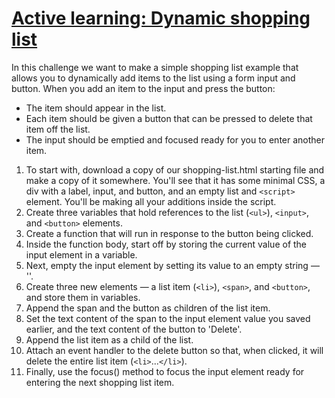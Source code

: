# [Active learning: Dynamic shopping list](https://developer.mozilla.org/en-US/docs/Learn/JavaScript/Client-side_web_APIs/Manipulating_documents#active_learning_a_dynamic_shopping_list)

In this challenge we want to make a simple shopping list example that allows you to dynamically add items to the list using a form input and button. When you add an item to the input and press the button:

- The item should appear in the list.
- Each item should be given a button that can be pressed to delete that item off the list.
- The input should be emptied and focused ready for you to enter another item.

1. To start with, download a copy of our shopping-list.html starting file and make a copy of it somewhere. You'll see that it has some minimal CSS, a div with a label, input, and button, and an empty list and `<script>` element. You'll be making all your additions inside the script.
1. Create three variables that hold references to the list (`<ul>`), `<input>`, and `<button>` elements.
1. Create a function that will run in response to the button being clicked.
1. Inside the function body, start off by storing the current value of the input element in a variable.
1. Next, empty the input element by setting its value to an empty string — ''.
1. Create three new elements — a list item (`<li>`), `<span>`, and `<button>`, and store them in variables.
1. Append the span and the button as children of the list item.
1. Set the text content of the span to the input element value you saved earlier, and the text content of the button to 'Delete'.
1. Append the list item as a child of the list.
1. Attach an event handler to the delete button so that, when clicked, it will delete the entire list item (`<li>`...`</li>`).
1. Finally, use the focus() method to focus the input element ready for entering the next shopping list item.
